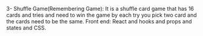 3-	Shuffle Game(Remembering Game): It is a shuffle card game that has 16 cards and tries and need to win the game by each try you pick two card and the cards need to be the same.
Front end: React and hooks and props and states and CSS.
